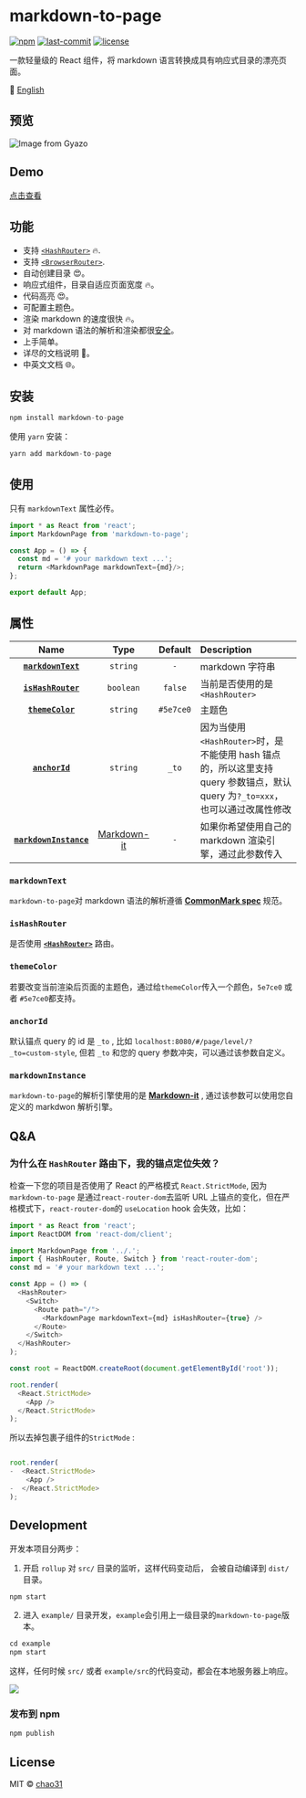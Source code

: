 # markdown-to-page
[![npm](https://badgen.net/npm/v/markdown-to-page)](https://www.npmjs.com/package/markdown-to-page)
[![last-commit](https://badgen.net/github/last-commit/chao31/markdown-to-page)](https://www.npmjs.com/package/markdown-to-page)
[![license](https://badgen.net/github/license/chao31/markdown-to-page)](https://www.npmjs.com/package/markdown-to-page)

一款轻量级的 React 组件，将 markdown 语言转换成具有响应式目录的漂亮页面。

📖 [ English ](https://github.com/chao31/markdown-to-page/blob/master/README.md)

## 预览

![Image from Gyazo](https://i.gyazo.com/5fc74622bab0fb613705f52fba939593.gif)

## Demo

[点击查看](https://chao31.github.io/markdown-to-page/)
## 功能

* 支持 [`<HashRouter>`](https://reactrouter.com/docs/en/v6/api#hashrouter) 🔥.
* 支持 [`<BrowserRouter>`](https://reactrouter.com/docs/en/v6/api#browserrouter).
* 自动创建目录 😍。
* 响应式组件，目录自适应页面宽度 🔥。
* 代码高亮 😍。
* 可配置主题色。
* 渲染 markdown 的速度很快 🔥。
* 对 markdown 语法的解析和渲染都很[安全](https://github.com/markdown-it/markdown-it/tree/master/docs/security.md)。
* 上手简单。
* 详尽的文档说明 🎉。
* 中英文文档 🌐。

## 安装

```js
npm install markdown-to-page
```

使用 `yarn` 安装：

```js
yarn add markdown-to-page
```

## 使用

只有 `markdownText` 属性必传。

```js
import * as React from 'react';
import MarkdownPage from 'markdown-to-page';

const App = () => {
  const md = '# your markdown text ...';
  return <MarkdownPage markdownText={md}/>;
};

export default App;
```

## 属性

|                           Name                            |               Type                | Default | Description |
|        :-----------------------------------------:        |    :-------------------------:    | :-----: | :---------- |
|        **[`markdownText`](#markdownText)**                |        `string`   |   `-`      | markdown 字符串 |
|        **[`isHashRouter`](#isHashRouter)**                |        `boolean`   |    `false`     | 当前是否使用的是 `<HashRouter>` |
|        **[`themeColor`](#themeColor)**                |        `string`   |    `#5e7ce0`     | 主题色 |
|        **[`anchorId`](#anchorId)**                |        `string`   |    `_to`    | 因为当使用 `<HashRouter>`时，是不能使用 hash 锚点的，所以这里支持 query 参数锚点，默认 query 为`?_to=xxx`，也可以通过改属性修改 |
|        **[`markdownInstance`](#markdownInstance)**|[Markdown-it](https://www.npmjs.com/package/markdown-it)|`-`| 如果你希望使用自己的 markdown 渲染引擎，通过此参数传入 |

### `markdownText`

`markdown-to-page`对 markdown 语法的解析遵循 __[CommonMark spec](http://spec.commonmark.org/)__ 规范。

### `isHashRouter`

是否使用 __[`<HashRouter>`](https://reactrouter.com/docs/en/v6/api#hashrouter)__ 路由。

### `themeColor`

若要改变当前渲染后页面的主题色，通过给`themeColor`传入一个颜色，`5e7ce0` 或者 `#5e7ce0`都支持。

### `anchorId`

默认锚点 query 的 id 是 `_to` , 比如 `localhost:8080/#/page/level/?_to=custom-style`, 但若 `_to` 和您的 query 参数冲突，可以通过该参数自定义。

### `markdownInstance`

`markdown-to-page`的解析引擎使用的是 __[Markdown-it](https://www.npmjs.com/package/markdown-it)__ , 通过该参数可以使用您自定义的 markdwon 解析引擎。

## Q&A

### 为什么在 `HashRouter` 路由下，我的锚点定位失效？

检查一下您的项目是否使用了 React 的严格模式 `React.StrictMode`, 因为`markdown-to-page` 是通过`react-router-dom`去监听 URL 上锚点的变化，但在严格模式下，`react-router-dom`的  `useLocation` hook 会失效，比如：

```js
import * as React from 'react';
import ReactDOM from 'react-dom/client';

import MarkdownPage from '../.';
import { HashRouter, Route, Switch } from 'react-router-dom';
const md = '# your markdown text ...'; 

const App = () => (
  <HashRouter>
    <Switch>
      <Route path="/">
        <MarkdownPage markdownText={md} isHashRouter={true} />
      </Route>
    </Switch>
  </HashRouter>
);

const root = ReactDOM.createRoot(document.getElementById('root'));

root.render(
  <React.StrictMode>
    <App />
  </React.StrictMode>
);

```

所以去掉包裹子组件的`StrictMode` :

```js

root.render(
-  <React.StrictMode>
    <App />
-  </React.StrictMode>
);
```

## Development

开发本项目分两步：

1. 开启 `rollup` 对 `src/` 目录的监听，这样代码变动后， 会被自动编译到 `dist/` 目录。

```js
npm start
```

2. 进入  `example/` 目录开发，`example`会引用上一级目录的`markdown-to-page`版本。

```js
cd example
npm start
```

这样，任何时候 `src/` 或者 `example/src`的代码变动，都会在本地服务器上响应。

![](https://media.giphy.com/media/12NUbkX6p4xOO4/giphy.gif)

### 发布到 npm

```js
npm publish
```

## License

MIT © [chao31](https://github.com/chao31)
